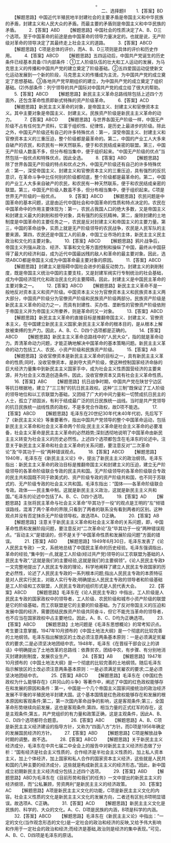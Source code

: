 
　　
　　
　　
　　
　　
　　
　　
　　
　　。
　　
　　
　　
　　
　　
　　
　　
　　
　
　　二、选择题Ⅱ
　　1.【答案】BD
　　【解题思路】中国近代半殖民地半封建社会的主要矛盾是帝国主义和中华民族的矛盾，封建主义和人民大众的矛盾。而最主要的矛盾则是帝国主义和中华民族的矛盾。
　　2.【答案】ABD
　　【解题思路】中国社会的性质决定了A、B、D三个选项。至于中国革命的前途是由中国革命的领导力量决定的。也就是说，无产阶级对革命的领导决定了其最终走上社会主义的道路。
　　3.【答案】ABCD
　　【解题思路】C项是总体的评价，而A、B、D三项则是具体的评价和历史作用。
　　4.【答案】ABCD
　　【解题思路】五四运动后，中国共产党诞生的历史条件已经基本具备:(1)内部条件：①工人阶级队伍的壮大和工人运动的发展，为马克思主义的传播和中国共产党的建立奠定了阶级基础。②五四爱国运动促使新文化运动发展到一个新的阶段，马克思主义的传播成为主流，为中国共产党的成立奠定了思想基础。③各地共产党早期组织的建立，为中国共产党的成立奠定了组织基础。(2)外部条件：列宁领导的共产国际对中国共产党的成立给了很大的帮助。
　　5.【答案】ABCD
　　【解题思路】新民主主义革命总路线除包括上述四个方面外，还包含革命性质即新式特殊的资产阶级革命。
　　6.【答案】ACD
　　【解题思路】新民主主义革命的对象，是帝国主义、封建主义和官僚资本主义。其中主要对象是帝国主义、封建主义。民族资产阶级是新民主主义革命的动力。
　　7.【答案】ABCD
　　【解题思路】与世界各国无产阶级一样，中国无产阶级不占有任何生产资料，它富于组织性、纪律性，是历史上最进步的阶级。除此之外，中国无产阶级还有自己的许多特殊优点：第一，深受帝国主义、封建主义和官僚资本主义的三重压迫，整个阶级都是最革命的。第二，中国的产业工人大多来自破产的农民，和农民有一种天然联系，便于和农民结成亲密的联盟。第三，中国无产阶级人数虽不多，但分布相当集中，便于组织起来。“中国无产阶级的优点”当然包括一般优点和特殊优点，因此全选。
　　8.【答案】ABD
　　【解题思路】除了世界各国无产阶级的特点和优点之外，中国无产阶级还有自己的许多特殊优点：第一，深受帝国主义、封建主义和官僚资本主义的三重压迫，具有强烈的反抗意识，在革命斗争中比任何别的阶级都彻底，整个阶级都是最革命的。第二，中国的产业工人大多来自破产的农民，和农民有一种天然联系，便于和农民结成亲密的联盟。第三，中国无产阶级人数虽不多，但分布相当集中，便于组织起来。C项是世界无产阶级的一般优点。
　　9.【答案】ABCD
　　【解题思路】农民问题是中国革命的基本问题，这是由近代中国社会和中国革命的性质和特点决定的。农民在中国革命中的作用主要体现为：第一，农民占我国人口的绝大多数，又是帝国主义和封建主义最大的剥削和掠夺对象，具有强烈的反抗精神。第二，废除封建的土地制度是中国革命的主要任务之一，农民是反对封建主义和帝国主义的主要力量。第三，中国的革命战争，实质上就是无产阶级领导的农民战争，农民是人民军队的主要来源。第四，农民还是中国工人的前身，中国工业市场的主体，新民主主义民主政治和文化的主要对象。
　　10.【答案】ABCD
　　【解题思路】鸦片战争后，帝国主义列强从政治、经济、军事和文化等方面控制和操纵了中国，最终从中国获得了最大的经济利益，成为近代中国最凶残的敌人和革命的最主要对象。因此，选项ABCD都是帝国主义成为中国革命最主要对象的原因。
　　11.【答案】ABCD
　　【解题思路】封建主义是阻碍中国社会进步的最反动势力。封建主义的剥削制度，既是帝国主义统治中国的主要支柱，又是封建军阀实行专制统治的社会基础，成为中国经济现代化和政治民主化的主要障碍。因此，封建主义是中国民主革命的主要对象之一。
　　12.【答案】ABCD
　　【解题思路】新民主主义革命不是一般地反对资本主义和资产阶级。中国资本主义分为官僚资本主义和民族资本主义两大部分，中国资产阶级分为官僚资产阶级和民族资产阶级两部分。民族资产阶级是新民主主义革命的动力之一，而具有封建性、买办性、垄断性的官僚资产阶级依附于帝国主义并为帝国主义所豢养，则是革命的又一对象。
　　13.【答案】ABCD
　　【解题思路】新民主主义革命的直接目标是推翻帝国主义、封建主义、官僚资本主义，在中国建立新民主主义国家;新民主主义革命的根本目的，是从根本上解放被束缚的生产力。因此，A、B、C、D四个选项都是正确的。
　　14.【答案】ABCD
　　【解题思路】新民主主义革命总路线中的“人民大众”，指的就是革命动力。弄清革命动力问题，才能正确地解决中国革命的基本策略问题。新民主主义革命的动力包括工人、农民、小资产阶级和民族资产阶级。
　　15.【答案】AB
　　【解题思路】没收官僚资本是新民主主义革命的目标之一，具有新民主主义革命的性质;同时，没收官僚资本，是剥夺大资产阶级，使这种控制国家经济命脉的巨大经济力量集中到新民主主义国家手中，成为社会主义性质国营经济的主要来源，并为社会主义改造创造条件。因此，没收官僚资本又具有社会主义革命性质。
　　16.【答案】ABC
　　【解题思路】抗日战争时期，中国共产党在陕甘宁边区等抗日根据地，建立了“三三制”的抗日民主政权。这种“三三制”既保证了工人阶级的领导地位和以工农联盟为基础，又团结了广大的中间力量和一切赞成抗日民主的人士，孤立了顽固派，有利于结成最广泛的抗日民族统一战线。当时是共产党领导的抗日民族统一战线性质的政权，不是多党合作政权，故D项不能选。
　　17.【答案】ABCD
　　【解题思路】毛泽东在20世纪30年代末40年代初，先后写下了《新民主主义论》等重要著作，指出中国共产党领导的整个中国革命运动，包括新民主主义革命和社会主义革命两个阶段;民主主义革命是社会主义革命的必要准备，社会主义革命是民主主义革命的必然趋势;深刻透彻地说明了中国革命由新民主主义转变为社会主义的历史必然性。上述四个选项都包含在毛泽东的论述中。注意关于新民主主义革命和社会主义革命的关系问题，要注意反对“二次革命论”及“毕其功于一役”两种错误观点。
　　18.【答案】ABCD
　　【解题思路】1940年，毛泽东在《新民主主义论》中，提出了新民主主义的政治纲领。毛泽东指出：新民主主义革命的政治目标是推翻帝国主义和封建主义的压迫，建立无产阶级领导的各革命阶级联合专政的民主共和国。无产阶级领导的各革命阶级联合专政的民主共和国既不同于欧美式的、资产阶级专政的资产阶级共和国，也不同于苏联式的、无产阶级专政的社会主义共和国。毛泽东指出：“国体——各革命阶级联合专政。政体——民主集中制。这就是新民主主义政治，这就是新民主主义共和国。”毛泽东的论述中包括了A、B、C、D四个选项。
　　19.【答案】AD
　　【解题思路】主张将民主革命与社会主义革命“毕其功于一役”的观点是王明的“左”倾错误路线，混淆了两个革命的界限,只看到了两者的联系没有看到两者的区别。这种观点并没有否定抹杀无产阶级领导权。故选项A、D正确。
　　20.【答案】AB
　　【解题思路】注意关于新民主主义革命和社会主义革命的关系问题，即，中国革命性质和发展阶段问题，要注意反对“二次革命论”及“毕其功于一役”两种错误观点。“盲动主义”是错误的，但不是关于“中国革命性质和发展阶段问题”方面的错误。
　　21.【答案】ABD
　　【解题思路】1949年6月30日，毛泽东发表了《论人民民主专政》一文，系统地总结了中国民主革命的历史经验。毛泽东强调指出，革命的经验,“集中到一点,就是工人阶级(经过共产党)领导的以工农联盟为基础的人民民主专政”,“这就是我们的主要经验,这就是我们的主要纲领”。《论人民民主专政》一文完整地提出了人民民主专政的理论，科学地阐释了建立人民民主专政国家的历史必然性，论述了人民民主专政的一系列根本问题;指出人民民主专政的本质特征是对人民实行民主，对敌人实行专政;明确提出人民民主专政的领导者和阶级基础是工人阶级和工农联盟，人民民主专政的组织形式是人民代表大会。
　　22.【答案】ABCD
　　【解题思路】毛泽东在《论人民民主专政》中指出，工人阶级是人民民主专政的国家政权中的领导者，工人阶级、农民阶级和城市小资产阶级的联盟是它的阶级基础，而工农联盟是它的主要的阶级基础。为了反对帝国主义的压迫和发展中国的经济，需要团结民族资产阶级共同奋斗，但它不能充当革命的领导者，也不应当在国家政权中占主要地位。因此，A、B、C、D均为正确选项。
　　23.【答案】ABCD
　　【解题思路】土地问题是《毛泽东思想概论》的常考知识点。考生要注意掌握。1947年10月颁布的《中国土地法大纲》是一个彻底的比较完善的土地纲领。毛泽东指出解放区的土改必须注意两条基本原则：一是必须满足贫雇农的要求;二是必须坚决地团结中农。1948年，毛泽东《在晋绥干部会议上的讲话》中明确提出了土地改革的总路线：依靠贫农，团结中农，有步骤、有分别地消灭封建剥削制度，发展农业生产。
　　24.【答案】AB
　　【解题思路】1947年10月颁布的《中国土地法大纲》是一个彻底的比较完善的土地纲领。随后毛泽东指示解放区的土改必须注意两条基本原则：一是必须满足贫雇农的要求;二是必须坚决地团结中农。
　　25.【答案】ABCD
　　【解题思路】毛泽东在《中国红色政权为什么能够存在》《井冈山的斗争》等著作中，阐述了中国的红色政权能够存在和发展的原因和条件：第一，中国是一个几个帝国主义国家间接统治的政治经济发展不平衡的半殖民地半封建大国。这个基本国情是红色政权能够存在和发展的根本原因和客观条件;第二，第一次国内革命战争的影响，这是客观条件;第三，全国革命形势继续向前发展，这也是客观条件;第四，相当力量的正式红军的存在，这是主观条件;第五，共产党组织的有力量和政策正确，这是主观条件，因此A、B、C、D四个选项都符合题意。
　　26.【答案】ABC
　　【解题思路】A、B、C项是新民主主义经济建设的指导方针，又称为“四面八方”方针。而D项是1956年确定的发展国民经济的方针。
　　27.【答案】ABD
　　【解题思路】C项是解放战争时期的调整。故不选。
　　28.【答案】ABCD
　　【解题思路】关于新民主主义经济成分，毛泽东在中共七届二中全会上的报告中对新民主主义经济形态做了分析：“国有经济是社会主义性质的，合作经济是半社会主义性质的，加上私人资本主义，加上个体经济，加上国家和私人合作的国家资本主义经济，这些就是人民共和国的几种主要的经济成分，这些就是构成新民主主义的经济形态。”因此，新中国成立初期新民主主义经济成分包括上述四个选项。
　　29.【答案】ABD
　　【解题思路】ABD为毛泽东在《目前形势和我们的任务》一文中提出的新民主主义的经济纲领，而“公私兼顾，劳资两利”是新民主主义的经济政策。
　　30.【答案】AC
　　【解题思路】A项是新民主主义文化的功能，C项是新民主主义文化的内容。社会主义性质的文化是新民主主义文化的发展方向，二者还有区别;B项明显错误。故选项A、C正确。
　　31.【答案】ACD
　　【解题思路】新民主主义文化是民族的、科学的、大众的文化。A、C、D项是民族的内涵，B项是科学的内涵。
　　32.【答案】ABCD
　　【解题思路】毛泽东在《新民主主义论》中指出：“一定的文化(当作观念形态的文化)是一定社会的政治和经济的反映,又给予伟大影响和作用于一定社会的政治和经济;而经济是基础,政治则是经济的集中表现。”可见，A、B、C、D四项是毛泽东的原话。